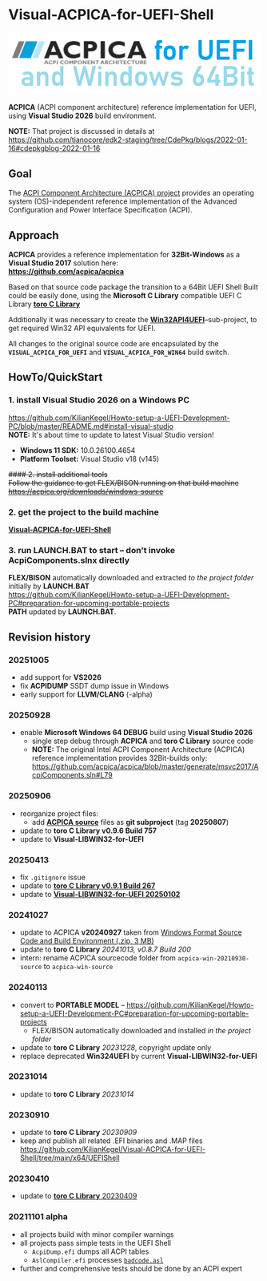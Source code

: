# Visual-ACPICA-for-UEFI-Shell

![LOGO](LOGOWin64.PNG)

**ACPICA** (ACPI component architecture) reference implementation for UEFI, using **Visual Studio 2026** build environment.

**NOTE:** That project is discussed in details at https://github.com/tianocore/edk2-staging/tree/CdePkg/blogs/2022-01-16#cdepkgblog-2022-01-16

## Goal
The [ACPI Component Architecture (ACPICA) project](https://acpica.org/) 
provides an operating system (OS)-independent reference implementation of the Advanced Configuration and Power Interface Specification (ACPI).

## Approach
**ACPICA** provides a reference implementation for **32Bit-Windows** as a **Visual Studio 2017** solution here:<br>
**https://github.com/acpica/acpica**

Based on that source code package the transition to a 64Bit UEFI Shell Built could be easily done,
using the **Microsoft C Library** compatible UEFI C Library [**toro C Library**](https://github.com/KilianKegel/toro-C-Library#toro-c-library-formerly-known-as-torito-c-library)

Additionally it was necessary to create the [**Win32API4UEFI**](https://github.com/KilianKegel/Win324UEFI)–sub-project,
to get required Win32 API equivalents for UEFI.

All changes to the original source code are encapsulated by the **`VISUAL_ACPICA_FOR_UEFI`** and **`VISUAL_ACPICA_FOR_WIN64`** build switch.

## HowTo/QuickStart
### 1. install Visual Studio 2026 on a Windows PC<br>
https://github.com/KilianKegel/Howto-setup-a-UEFI-Development-PC/blob/master/README.md#install-visual-studio<br>
**NOTE:** It's about time to update to latest Visual Studio version!
* **Windows 11 SDK:** 10.0.26100.4654
* **Platform Toolset:** Visual Studio v18 (v145)


<del>#### 2. install additional tools <br>
Follow the guidance to get FLEX/BISON running on that build machine<br>
https://acpica.org/downloads/windows-source</del>

### 2. get the project to the build machine <br>
[**Visual-ACPICA-for-UEFI-Shell**](https://github.com/KilianKegel/Visual-ACPICA-for-UEFI-ShellPORTABLE/tree/6a500cea0aefb2be43e0e8d2928e8fef2e7f2241)

### 3. run LAUNCH.BAT to start – don't invoke AcpiComponents.slnx directly <br>
**FLEX/BISON** automatically downloaded and extracted *to the project folder* initially by **LAUNCH.BAT**<br>
https://github.com/KilianKegel/Howto-setup-a-UEFI-Development-PC#preparation-for-upcoming-portable-projects<br>
**PATH** updated by **LAUNCH.BAT**.


## Revision history
### 20251005
* add support for **VS2026**
* fix **ACPIDUMP** SSDT dump issue in Windows
* early support for **LLVM/CLANG** (-alpha)
### 20250928
* enable **Microsoft Windows 64 DEBUG** build using **Visual Studio 2026**<BR>
    * single step debug through **ACPICA** and **toro C Library** source code
    * **NOTE:** The original Intel ACPI Component Architecture (ACPICA) reference implementation provides 32Bit-builds only:<BR> https://github.com/acpica/acpica/blob/master/generate/msvc2017/AcpiComponents.sln#L79
### 20250906
* reorganize project files:
    * add [**ACPICA source**](https://github.com/acpica/acpica) files as **git subproject** (tag **20250807**)
* update to **toro C Library v0.9.6 Build 757**
* update to **Visual-LIBWIN32-for-UEFI**
### 20250413
* fix `.gitignore` issue
* update to [**toro C Library v0.9.1 Build 267**](https://github.com/KilianKegel/Visual-TORO-C-LIBRARY-for-UEFI)
* update to [**Visual-LIBWIN32-for-UEFI 20250102**](https://github.com/KilianKegel/Visual-LIBWIN32-for-UEFI)
### 20241027
* update to ACPICA **v20240927** taken from [Windows Format Source Code and Build Environment (.zip, 3 MB)](https://github.com/user-attachments/files/17171020/acpica-win-20240927.zip)
* update to **toro C Library** *20241013, v0.8.7 Build 200*
* intern: rename ACPICA sourcecode folder from `acpica-win-20210930-source` to `acpica-win-source`
### 20240113
* convert to **PORTABLE MODEL** – https://github.com/KilianKegel/Howto-setup-a-UEFI-Development-PC#preparation-for-upcoming-portable-projects
    * FLEX/BISON automatically downloaded and installed *in the project folder*
* update to **toro C Library** *20231228*, copyright update only
* replace deprecated **Win324UEFI** by current **Visual-LIBWIN32-for-UEFI**
### 20231014
* update to **toro C Library** *20231014*
### 20230910
* update to **toro C Library** *20230909*
* keep and publish all related .EFI binaries and .MAP files https://github.com/KilianKegel/Visual-ACPICA-for-UEFI-Shell/tree/main/x64/UEFIShell
### 20230410
* update to [**toro C Library** 20230409](https://github.com/KilianKegel/toro-C-Library#20230409)
### 20211101 alpha
* all projects build with minor compiler warnings
* all projects pass simple tests in the UEFI Shell
    * `AcpiDump.efi` dumps all ACPI tables
    * `AslCompiler.efi` processes [`badcode.asl`](https://github.com/RehabMan/Intel-iasl/blob/master/tests/misc/badcode.asl)
* further and comprehensive tests should be done by an ACPI expert
